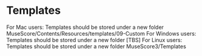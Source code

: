 # Templates
For Mac users: Templates should be stored under a new folder MuseScore/Contents/Resources/templates/09-Custom
For Windows users: Templates should be stored under a new folder [TBS]
For Linux users: Templates should be stored under a new folder MuseScore3/Templates